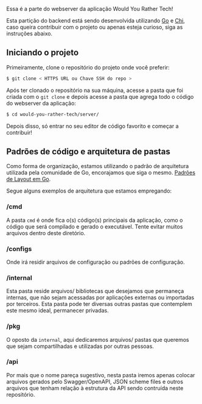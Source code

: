 Essa é a parte do webserver da aplicação Would You Rather Tech!

Esta partição do backend está sendo desenvolvida utilizando [Go](https://go.dev/) e [Chi](https://github.com/go-chi/chi),
caso queira contribuir com o projeto ou apenas esteja curioso, siga as instruções abaixo.

## Iniciando o projeto

Primeiramente, clone o repositório do projeto onde você preferir:

```bash
$ git clone < HTTPS URL ou Chave SSH do repo >
```

Após ter clonado o repositório na sua máquina, acesse a pasta que foi criada com o `git clone` e depois acesse a pasta que
agrega todo o código do webserver da aplicação:

```bash
$ cd would-you-rather-tech/server/
```

Depois disso, só entrar no seu editor de código favorito e começar a contribuir!

## Padrões de código e arquitetura de pastas

Como forma de organização, estamos utilizando o padrão de arquitetura utilizada pela comunidade de Go, encorajamos que 
siga o mesmo. [Padrões de Layout em Go](https://github.com/golang-standards/project-layout).

Segue alguns exemplos de arquitetura que estamos empregando:

### /cmd

A pasta `cmd` é onde fica o(s) código(s) principais da aplicação, como o código que será compilado e gerado o executável.
Tente evitar muitos arquivos dentro deste diretório.

### /configs

Onde irá residir arquivos de configuração ou padrões de configuração.

### /internal

Esta pasta reside arquivos/ bibliotecas que desejamos que permaneça internas, que não sejam acessadas por aplicações externas ou 
importadas por terceiros. Esta pasta pode ter diversas outras pastas que contemplem este mesmo ideal, permanecer privadas.

### /pkg

O oposto da `internal`, aqui dedicaremos arquivos/ pastas que queremos que sejam compartilhadas e utilizadas por outras pessoas.

### /api

Por mais que o nome pareça sugestivo, nesta pasta iremos apenas colocar arquivos gerados pelo Swagger/OpenAPI, JSON scheme files e
outros arquivos que tenham relação à estrutura da API sendo contruída neste repositório.
